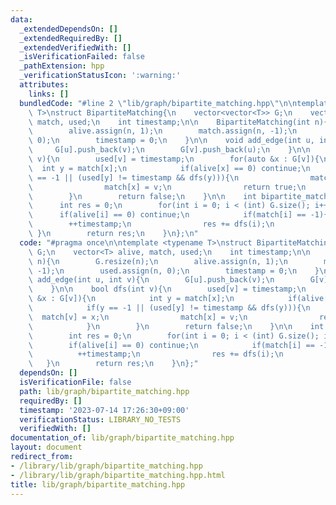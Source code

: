 ```yaml
---
data:
  _extendedDependsOn: []
  _extendedRequiredBy: []
  _extendedVerifiedWith: []
  _isVerificationFailed: false
  _pathExtension: hpp
  _verificationStatusIcon: ':warning:'
  attributes:
    links: []
  bundledCode: "#line 2 \"lib/graph/bipartite_matching.hpp\"\n\ntemplate <typename\
    \ T>\nstruct BipartiteMatching{\n    vector<vector<T>> G;\n    vector<T> alive,\
    \ match, used;\n    int timestamp;\n\n    BipartiteMatching(int n){\n        G.resize(n);\n\
    \        alive.assign(n, 1);\n        match.assign(n, -1);\n        used.assign(n,\
    \ 0);\n        timestamp = 0;\n    }\n\n    void add_edge(int u, int v){\n   \
    \     G[u].push_back(v);\n        G[v].push_back(u);\n    }\n\n    bool dfs(int\
    \ v){\n        used[v] = timestamp;\n        for(auto &x : G[v]){\n          \
    \  int y = match[x];\n            if(alive[x] == 0) continue;\n            if(y\
    \ == -1 || (used[y] != timestamp && dfs(y))){\n                match[v] = x;\n\
    \                match[x] = v;\n                return true;\n            }\n\
    \        }\n        return false;\n    }\n\n    int bipartite_matching(){\n  \
    \      int res = 0;\n        for(int i = 0; i < (int) G.size(); i++){\n      \
    \      if(alive[i] == 0) continue;\n            if(match[i] == -1){\n        \
    \        ++timestamp;\n                res += dfs(i);\n            }\n       \
    \ }\n        return res;\n    }\n};\n"
  code: "#pragma once\n\ntemplate <typename T>\nstruct BipartiteMatching{\n    vector<vector<T>>\
    \ G;\n    vector<T> alive, match, used;\n    int timestamp;\n\n    BipartiteMatching(int\
    \ n){\n        G.resize(n);\n        alive.assign(n, 1);\n        match.assign(n,\
    \ -1);\n        used.assign(n, 0);\n        timestamp = 0;\n    }\n\n    void\
    \ add_edge(int u, int v){\n        G[u].push_back(v);\n        G[v].push_back(u);\n\
    \    }\n\n    bool dfs(int v){\n        used[v] = timestamp;\n        for(auto\
    \ &x : G[v]){\n            int y = match[x];\n            if(alive[x] == 0) continue;\n\
    \            if(y == -1 || (used[y] != timestamp && dfs(y))){\n              \
    \  match[v] = x;\n                match[x] = v;\n                return true;\n\
    \            }\n        }\n        return false;\n    }\n\n    int bipartite_matching(){\n\
    \        int res = 0;\n        for(int i = 0; i < (int) G.size(); i++){\n    \
    \        if(alive[i] == 0) continue;\n            if(match[i] == -1){\n      \
    \          ++timestamp;\n                res += dfs(i);\n            }\n     \
    \   }\n        return res;\n    }\n};"
  dependsOn: []
  isVerificationFile: false
  path: lib/graph/bipartite_matching.hpp
  requiredBy: []
  timestamp: '2023-07-14 17:26:30+09:00'
  verificationStatus: LIBRARY_NO_TESTS
  verifiedWith: []
documentation_of: lib/graph/bipartite_matching.hpp
layout: document
redirect_from:
- /library/lib/graph/bipartite_matching.hpp
- /library/lib/graph/bipartite_matching.hpp.html
title: lib/graph/bipartite_matching.hpp
---
```


